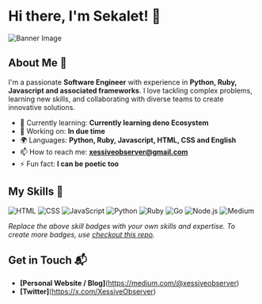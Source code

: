 # Hi there, I'm Sekalet! 👋

![Banner Image](https://github.com/user-attachments/assets/44be2186-db31-4ca7-bbaf-7879ef3c6d81)

## About Me 🚀

I'm a passionate **Software Engineer** with experience in **Python, Ruby, Javascript and associated frameworks**. I love tackling complex problems, learning new skills, and collaborating with diverse teams to create innovative solutions.

- 🌱 Currently learning: **Currently learning deno Ecosystem**
- 🔭 Working on: **In due time**
- 🌍 Languages: **Python, Ruby, Javascript, HTML, CSS and English**
- 📫 How to reach me: **xessiveobserver@gmail.com**
- ⚡ Fun fact: **I can be poetic too**

## My Skills 🧠

![HTML](https://img.shields.io/badge/-HTML-E34F26?style=flat-square&logo=html5&logoColor=white)
![CSS](https://img.shields.io/badge/-CSS-1572B6?style=flat-square&logo=css3&logoColor=white)
![JavaScript](https://img.shields.io/badge/-JavaScript-F7DF1E?style=flat-square&logo=javascript&logoColor=black)
![Python](https://img.shields.io/badge/python-3670A0?style=for-the-badge&logo=python&logoColor=ffdd54)
![Ruby](https://img.shields.io/badge/ruby-%23CC342D.svg?style=for-the-badge&logo=ruby&logoColor=white)
![Go](https://img.shields.io/badge/go-%2300ADD8.svg?style=for-the-badge&logo=go&logoColor=white)
![Node.js](https://img.shields.io/badge/-Node.js-339933?style=flat-square&logo=node.js&logoColor=white)
![Medium](https://img.shields.io/badge/Medium-12100E?style=for-the-badge&logo=medium&logoColor=white)

*Replace the above skill badges with your own skills and expertise. To create more badges, use [checkout this repo](https://github.com/alexandresanlim/Badges4-README.md-Profile).*

## Get in Touch 📬

- **[Personal Website / Blog]**(https://medium.com/@xessiveobserver)
- **[Twitter]**(https://x.com/XessiveObserver)


